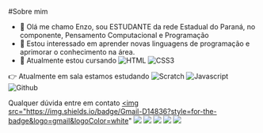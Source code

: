#Sobre mim


- 👋 Olá me chamo Enzo, sou ESTUDANTE da rede Estadual do Paraná, no componente, Pensamento Computacional e Programação
- 👀 Estou interessado em aprender novas linguagens de programação e aprimorar o conhecimento na área.
- 🌱 Atualmente estou cursando
![HTML](https://img.shields.io/badge/HTML5-E34F26?style=for-the-badge&logo=html5&logoColor=white)
![CSS3](https://img.shields.io/badge/CSS3-1572B6?style=for-the-badge&logo=css3&logoColor=white)

👉 Atualmente em sala estamos estudando
![Scratch](https://img.shields.io/badge/Scratch-4D97FF?style=for-the-badge&logo=Scratch&logoColor=white)
![Javascript](https://img.shields.io/badge/JavaScript-323330?style=for-the-badge&logo=javascript&logoColor=F7DF1E)
![Github](https://img.shields.io/badge/GitHub-100000?style=for-the-badge&logo=github&logoColor=white)

Qualquer dúvida entre em contato
<a href=".enzo.movio@escola.pr.gov.br." target="_blank"><img src="https://img.shields.io/badge/Gmail-D14836?style=for-the-badge&logo=gmail&logoColor=white&quot; 
![](https://media1.tenor.com/m/ZZGMTHO-BWUAAAAC/davy-jones-gameplayrj.gif)
![](https://media1.tenor.com/m/ZZGMTHO-BWUAAAAC/davy-jones-gameplayrj.gif)
![](https://media1.tenor.com/m/ZZGMTHO-BWUAAAAC/davy-jones-gameplayrj.gif)
![](https://media1.tenor.com/m/ZZGMTHO-BWUAAAAC/davy-jones-gameplayrj.gif)
![](https://media1.tenor.com/m/ZZGMTHO-BWUAAAAC/davy-jones-gameplayrj.gif)
